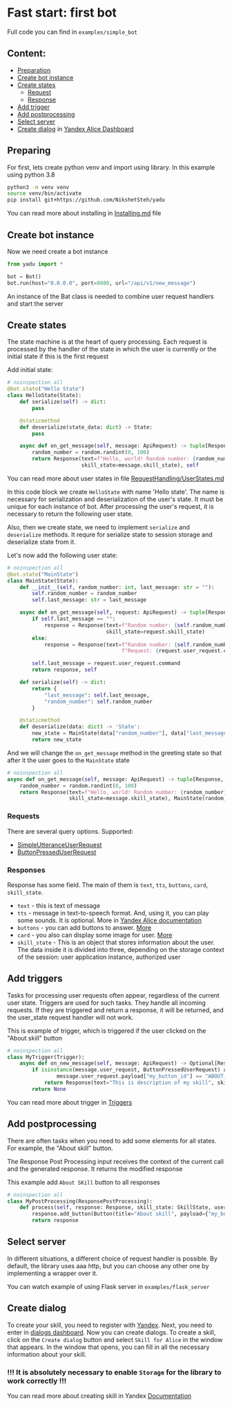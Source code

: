 # Fast start: first bot
Full code you can find in `examples/simple_bot`



## Content:
- [Preparation](./FastStartFirstBot.md#preparing)
- [Create bot instance](./FastStartFirstBot.md#create-bot-instance)
- [Create states](./FastStartFirstBot.md#create-bot-instance)
  - [Request](./FastStartFirstBot.md#requests)
  - [Response](./FastStartFirstBot.md#responses)
- [Add trigger](./FastStartFirstBot.md#add-triggers)
- [Add postprocessing](./FastStartFirstBot.md#add-postprocessing)
- [Select server](./FastStartFirstBot.md#select-server)
- [Create dialog](./FastStartFirstBot.md#create-dialog) in [Yandex Alice Dashboard](https://dialogs.yandex.ru/developer/skills/)



## Preparing
For first, lets create python venv and import using library. In this example using python 3.8

```bash
python3 -m venv venv
source venv/bin/activate
pip install git+https://github.com/NikshetSteh/yadu
```

You can read more about installing in [Installing.md](./Installing.md) file



## Create bot instance
Now we need create a bot instance
```python
from yadu import *

bot = Bot()
bot.run(host="0.0.0.0", port=8080, url="/api/v1/new_message")
```
An instance of the Bat class is needed to combine user request handlers and start the server



## Create states
The state machine is at the heart of query processing. Each request is processed by the handler of the state in which 
the user is currently or the initial state if this is the first request

Add initial state:
```python
# noinspection all
@bot.state("Hello State")
class HelloState(State):
    def serialize(self) -> dict:
        pass

    @staticmethod
    def deserialize(state_data: dict) -> State:
        pass

    async def on_get_message(self, message: ApiRequest) -> tuple[Response, State]:
        random_number = random.randint(0, 100)
        return Response(text=f"Hello, world! Random number: {random_number}",
                        skill_state=message.skill_state), self
```
You can read more about user states in file [RequestHandling/UserStates.md](./RequestHandling/UserStates.md)

In this code block we create `HelloState` with name 'Hello state'. 
The name is necessary for serialization and deserialization of the user's state. 
It must be unique for each instance of bot.
After processing the user's request, it is necessary to return the following user state.

Also, then we create state, we need to implement ```serialize``` and ```deserialize```  methods. 
It requre for serialize state to session storage and deserialize state from it.

Let's now add the following user state:
```python
# noinspection all
@bot.state("MainState")
class MainState(State):
    def __init__(self, random_number: int, last_message: str = ""):
        self.random_number = random_number
        self.last_message: str = last_message

    async def on_get_message(self, request: ApiRequest) -> tuple[Response, State]:
        if self.last_message == "":
            response = Response(text=f"Random number: {self.random_number}. Request: {request.user_request.command}",
                                skill_state=request.skill_state)
        else:
            response = Response(text=f"Random number: {self.random_number}. Last request: {self.last_message}." +
                                     f"Request: {request.user_request.command}", skill_state=request.skill_state)

        self.last_message = request.user_request.command
        return response, self

    def serialize(self) -> dict:
        return {
            "last_message": self.last_message,
            "random_number": self.random_number
        }

    @staticmethod
    def deserialize(data: dict) -> 'State':
        new_state = MainState(data["random_number"], data["last_message"])
        return new_state
```
And we will change the `on_get_message` method in the greeting state so that after it the user goes to the ```MainState``` state
```python
# noinspection all
async def on_get_message(self, message: ApiRequest) -> tuple[Response, State]:
    random_number = random.randint(0, 100)
    return Response(text=f"Hello, world! Random number: {random_number}",
                    skill_state=message.skill_state), MainState(random_number)
```

### Requests
There are several query options. Supported:
- [SimpleUtteranceUserRequest](./RequestHandling/Requests/SimpleUtteranceUserRequest.md)
- [ButtonPressedUserRequest](./RequestHandling/Requests/ButtonPressedUserRequest.md)

### Responses
Response has some field. The main of them is `text`, `tts`, `buttons`, `card`, `skill_state`.

- `text` - this is text of message
- `tts` - message in text-to-speech format. And, using it, you can play some sounds. It is optional. 
More in [Yandex Alice documentation](https://yandex.ru/dev/dialogs/alice/doc/speech-tuning.html) 
- `buttons` - you can add buttons to answer. [More](./RequestHandling/Response/Buttons.md)
- `card` - you also can display some image for user. [More](./RequestHandling/Response/Cards.md)
- `skill_state` - This is an object that stores information about the user. The data inside it is divided into three, 
depending on the storage context of the session: user application instance, authorized user


## Add triggers
Tasks for processing user requests often appear, regardless of the current user state. Triggers are used for such tasks.
They handle all incoming requests. If they are triggered and return a response, it will be returned, and the user_state 
request handler will not work.

This is example of trigger, which is triggered if the user clicked on the "About skill" button
```python
# noinspection all
class MyTrigger(Trigger):
    async def on_new_message(self, message: ApiRequest) -> Optional[Response]:
        if isinstance(message.user_request, ButtonPressedUserRequest) and \
                message.user_request.payload["my_button_id"] == "ABOUT_SKILL":
            return Response(text="This is description of my skill", skill_state=message.skill_state)
        return None
```

You can read more about trigger in [Triggers](./RequestHandling/Triggers.md)



## Add postprocessing
There are often tasks when you need to add some elements for all states. For example, the "About skill" button.

The Response Post Processing input receives the context of the current call and the generated response. 
It returns the modified response

This example add `About SKill` button to all responses
```python
# noinspection all
class MyPostProcessing(ResponsePostProcessing):
    def process(self, response: Response, skill_state: SkillState, user_state: State) -> Response:
        response.add_button(Button(title="About skill", payload={"my_button_id": "ABOUT_SKILL"}, hide=True))
        return response
```



## Select server
In different situations, a different choice of request handler is possible. 
By default, the library uses aaa http, but you can choose any other one by implementing a wrapper over it.

You can watch example of using Flask server in `examples/flask_server`



## Create dialog
To create your skill, you need to register with [Yandex](https://passport.yandex.ru/auth/reg). 
Next, you need to enter in [dialogs dashboard](https://dialogs.yandex.ru/developer/). Now you can create dialogs.
To create a skill, click on the `Create dialog` button and select `Skill for Alice` in the window that appears.
In the window that opens, you can fill in all the necessary information about your skill. 

### !!! It is absolutely necessary to enable `Storage` for the library to work correctly !!!


You can read more about creating skill in Yandex [Documentation](https://yandex.ru/dev/dialogs/alice/doc/about.html)